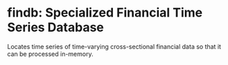 findb: Specialized Financial Time Series Database
==================================================

Locates time series of time-varying cross-sectional financial data
so that it can be processed in-memory.